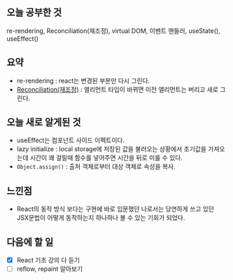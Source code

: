 ## 오늘 공부한 것

re-rendering, Reconciliation(재조정), virtual DOM, 이벤트 핸들러, useState(), useEffect()

## 요약

- re-rendering : react는 변경된 부분만 다시 그린다.
- [Reconciliation(재조정)](https://ko.reactjs.org/docs/reconciliation.html#the-diffing-algorithm) : 앨리먼트 타입이 바뀌면 이전 앨리먼트는 버리고 새로 그린다.

## 오늘 새로 알게된 것

- useEffect는 컴포넌트 사이드 이펙트이다.
- lazy initialize : local storage에 저장된 값을 불러오는 상황에서 초기값을 가져오는데 시간이 꽤 걸릴때 함수를 넣어주면 시간을 뒤로 미룰 수 있다.
- `Object.assign()` : 출처 객체로부터 대상 객체로 속성을 복사.

## 느낀점

- React의 동작 방식 보다는 구현에 바로 입문했던 나로서는 당연하게 쓰고 있던 JSX문법이 어떻게 동작하는지 하나하나 볼 수 있는 기회가 되었다.

## 다음에 할 일

- [x] React 기초 강의 다 듣기
- [ ] reflow, repaint 알아보기
